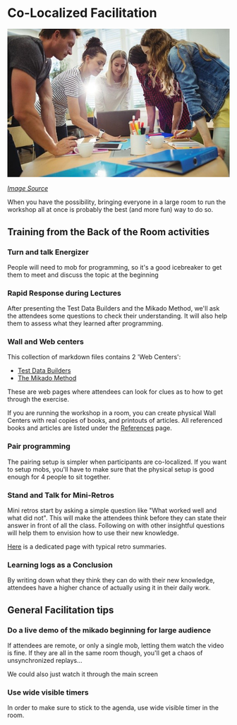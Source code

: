 # Co-Localized Facilitation

![A group of office workers around a workshop table](../images/colocalized.jpg)

*[Image Source](https://pixabay.com/fr/photos/les-gens-de-discussion-r%C3%A9union-5069845/)*

When you have the possibility, bringing everyone in a large room to run the workshop all at once is probably the best (and more fun) way to do so.

## Training from the Back of the Room activities

### Turn and talk Energizer

People will need to mob for programming, so it's a good icebreaker to get them
to meet and discuss the topic at the beginning

### Rapid Response during Lectures

After presenting the Test Data Builders and the Mikado Method, we'll ask the attendees some
questions to check their understanding. It will also help them
to assess what they learned after programming.

### Wall and Web centers

This collection of markdown files contains 2 'Web Centers':
* [Test Data Builders](./references/Test_Data_Builders.md)
* [The Mikado Method](./references/The_Mikado_Method.md)

These are web pages where attendees can look for clues as to how to get through
the exercise.

If you are running the workshop in a room, you can create physical Wall Centers
with real copies of books, and printouts of articles. All referenced books and 
articles are listed under the [References](./references/References.md) page. 

### Pair programming

The pairing setup is simpler when participants are co-localized. If you want to setup mobs, you'll have to make sure that the physical setup is good enough for 4 people to sit together.

### Stand and Talk for Mini-Retros

Mini retros start by asking a simple question like "What worked well and what
did not". This will make the attendees think before they can state their answer
in front of all the class. Following on with other insightful questions will
help them to envision how to use their new knowledge.

[Here](Retrospectives_Guide.md) is a dedicated page with typical retro summaries.

### Learning logs as a Conclusion

By writing down what they think they can do with their new knowledge, attendees
have a higher chance of actually using it in their daily work.

## General Facilitation tips

### Do a live demo of the mikado beginning for large audience

If attendees are remote, or only a single mob, letting them watch the video is fine. If they are all in the same room though, you'll get a chaos of unsynchronized replays...

We could also just watch it through the main screen

### Use wide visible timers

In order to make sure to stick to the agenda, use wide visible timer in the room.

